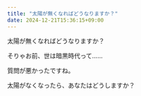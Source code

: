 ```yaml
---
title: "太陽が無くなればどうなりますか？"
date: 2024-12-21T15:36:15+09:00
---
```

太陽が無くなればどうなりますか？

そりゃお前、世は暗黒時代って……

質問が悪かったですね。

太陽がなくなったら、あなたはどうしますか？
